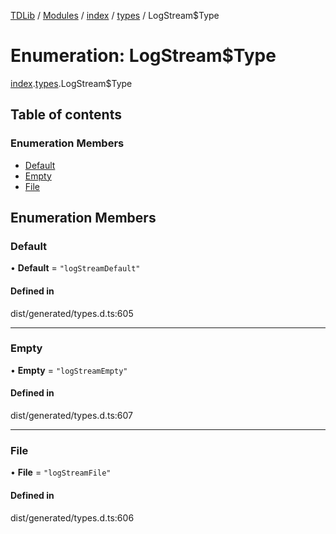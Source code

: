 [TDLib](../README.md) / [Modules](../modules.md) / [index](../modules/index.md) / [types](../modules/index.types.md) / LogStream$Type

# Enumeration: LogStream$Type

[index](../modules/index.md).[types](../modules/index.types.md).LogStream$Type

## Table of contents

### Enumeration Members

- [Default](index.types.LogStream_Type.md#default)
- [Empty](index.types.LogStream_Type.md#empty)
- [File](index.types.LogStream_Type.md#file)

## Enumeration Members

### Default

• **Default** = ``"logStreamDefault"``

#### Defined in

dist/generated/types.d.ts:605

___

### Empty

• **Empty** = ``"logStreamEmpty"``

#### Defined in

dist/generated/types.d.ts:607

___

### File

• **File** = ``"logStreamFile"``

#### Defined in

dist/generated/types.d.ts:606
